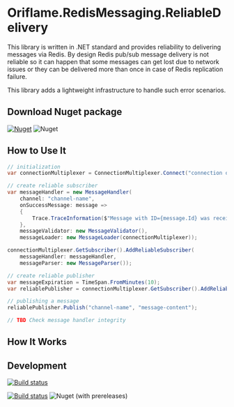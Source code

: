 # Oriflame.RedisMessaging.ReliableDelivery

This library is written in .NET standard and provides reliability to delivering messages via Redis. By design Redis pub/sub message delivery is not reliable so it can happen that some messages can get lost due to network issues or they can be delivered more than once in case of Redis replication failure.

This library adds a lightweight infrastructure to handle such error scenarios.

## Download Nuget package

[![Nuget](https://img.shields.io/nuget/v/Oriflame.RedisMessaging.ReliableDelivery.svg?color=%2308f&label=Nuget)](https://www.nuget.org/packages/Oriflame.RedisMessaging.ReliableDelivery/)
![Nuget](https://img.shields.io/nuget/dt/Oriflame.RedisMessaging.ReliableDelivery.svg?label=Downloads&color=%2308f)

## How to Use It
```csharp
// initialization
var connectionMultiplexer = ConnectionMultiplexer.Connect("connection options");

// create reliable subscriber
var messageHandler = new MessageHandler(
    channel: "channel-name",
    onSuccessMessage: message =>
    {
        Trace.TraceInformation($"Message with ID={message.Id} was received as expected. Message content='{message.Content}'");
    },
    messageValidator: new MessageValidator(),
    messageLoader: new MessageLoader(connectionMultiplexer));

connectionMultiplexer.GetSubscriber().AddReliableSubscriber(
    messageHandler: messageHandler,
    messageParser: new MessageParser());

// create reliable publisher
var messageExpiration = TimeSpan.FromMinutes(10);
var reliablePublisher = connectionMultiplexer.GetSubscriber().AddReliablePublisher(messageExpiration);

// publishing a message
reliablePublisher.Publish("channel-name", "message-content");

// TBD Check message handler integrity
```

## How It Works


## Development
[![Build status](https://oriflame.visualstudio.com/Ori.Common/_apis/build/status/Redis/RedisMessaging.ReliableDelivery-CD?label=Release+build&branchName=master)](https://oriflame.visualstudio.com/Ori.Common/_build/latest?definitionId=1324&branchName=master)

[![Build status](https://oriflame.visualstudio.com/Ori.Common/_apis/build/status/Redis/RedisMessaging.ReliableDelivery-CD?label=Prerelease+build&branchName=develop)](https://oriflame.visualstudio.com/Ori.Common/_build/latest?definitionId=1324&branchName=develop)
![Nuget (with prereleases)](https://img.shields.io/nuget/vpre/Oriflame.RedisMessaging.ReliableDelivery.svg?color=%2308f&label=Nuget)
